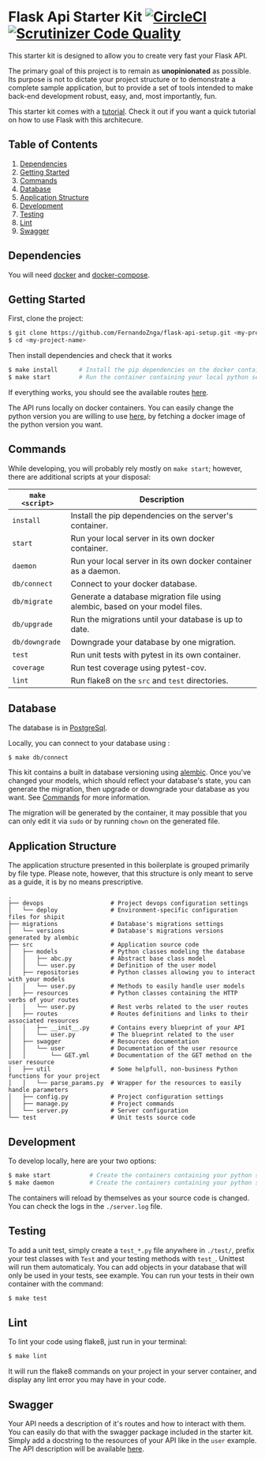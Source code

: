 # Flask Api Starter Kit [![CircleCI](https://circleci.com/gh/antkahn/flask-api-starter-kit/tree/master.svg?style=svg)](https://circleci.com/gh/antkahn/flask-api-starter-kit/tree/master) [![Scrutinizer Code Quality](https://scrutinizer-ci.com/g/antkahn/flask-api-starter-kit/badges/quality-score.png?b=master)](https://scrutinizer-ci.com/g/antkahn/flask-api-starter-kit/?branch=master)

This starter kit is designed to allow you to create very fast your Flask API.

The primary goal of this project is to remain as **unopinionated** as possible. Its purpose is not to dictate your project structure or to demonstrate a complete sample application, but to provide a set of tools intended to make back-end development robust, easy, and, most importantly, fun.

This starter kit comes with a [tutorial](https://github.com/FernandoZnga/flask-api-setup/blob/master/doc/installation.md).
Check it out if you want a quick tutorial on how to use Flask with this architecure.

## Table of Contents

1. [Dependencies](#dependencies)
1. [Getting Started](#getting-started)
1. [Commands](#commands)
1. [Database](#database)
1. [Application Structure](#application-structure)
1. [Development](#development)
1. [Testing](#testing)
1. [Lint](#lint)
1. [Swagger](#swagger)

## Dependencies

You will need [docker](https://docs.docker.com/engine/installation/) and [docker-compose](https://docs.docker.com/compose/install/).

## Getting Started

First, clone the project:

```bash
$ git clone https://github.com/FernandoZnga/flask-api-setup.git <my-project-name>
$ cd <my-project-name>
```

Then install dependencies and check that it works

```bash
$ make install      # Install the pip dependencies on the docker container
$ make start        # Run the container containing your local python server
```

If everything works, you should see the available routes [here](http://127.0.0.1:3000/application/spec).

The API runs locally on docker containers. You can easily change the python version you are willing to use [here](https://github.com/FernandoZnga/flask-api-setup/blob/master/docker-compose.yml#L4), by fetching a docker image of the python version you want.

## Commands

While developing, you will probably rely mostly on `make start`; however, there are additional scripts at your disposal:

| `make <script>` | Description                                                                  |
| --------------- | ---------------------------------------------------------------------------- |
| `install`       | Install the pip dependencies on the server's container.                      |
| `start`         | Run your local server in its own docker container.                           |
| `daemon`        | Run your local server in its own docker container as a daemon.               |
| `db/connect`    | Connect to your docker database.                                             |
| `db/migrate`    | Generate a database migration file using alembic, based on your model files. |
| `db/upgrade`    | Run the migrations until your database is up to date.                        |
| `db/downgrade`  | Downgrade your database by one migration.                                    |
| `test`          | Run unit tests with pytest in its own container.                             |
| `coverage`      | Run test coverage using pytest-cov.                                          |
| `lint`          | Run flake8 on the `src` and `test` directories.                              |

## Database

The database is in [PostgreSql](https://www.postgresql.org/).

Locally, you can connect to your database using :

```bash
$ make db/connect
```

This kit contains a built in database versioning using [alembic](https://pypi.python.org/pypi/alembic).
Once you've changed your models, which should reflect your database's state, you can generate the migration, then upgrade or downgrade your database as you want. See [Commands](#commands) for more information.

The migration will be generated by the container, it may possible that you can only edit it via `sudo` or by running `chown` on the generated file.

## Application Structure

The application structure presented in this boilerplate is grouped primarily by file type. Please note, however, that this structure is only meant to serve as a guide, it is by no means prescriptive.

```
.
├── devops                   # Project devops configuration settings
│   └── deploy               # Environment-specific configuration files for shipit
├── migrations               # Database's migrations settings
│   └── versions             # Database's migrations versions generated by alembic
├── src                      # Application source code
│   ├── models               # Python classes modeling the database
│   │   ├── abc.py           # Abstract base class model
│   │   └── user.py          # Definition of the user model
│   ├── repositories         # Python classes allowing you to interact with your models
│   │   └── user.py          # Methods to easily handle user models
│   ├── resources            # Python classes containing the HTTP verbs of your routes
│   │   └── user.py          # Rest verbs related to the user routes
│   ├── routes               # Routes definitions and links to their associated resources
│   │   ├── __init__.py      # Contains every blueprint of your API
│   │   └── user.py          # The blueprint related to the user
│   ├── swagger              # Resources documentation
│   │   └── user             # Documentation of the user resource
│   │       └── GET.yml      # Documentation of the GET method on the user resource
│   ├── util                 # Some helpfull, non-business Python functions for your project
│   │   └── parse_params.py  # Wrapper for the resources to easily handle parameters
│   ├── config.py            # Project configuration settings
│   ├── manage.py            # Project commands
│   └── server.py            # Server configuration
└── test                     # Unit tests source code
```

## Development

To develop locally, here are your two options:

```bash
$ make start           # Create the containers containing your python server in your terminal
$ make daemon          # Create the containers containing your python server as a daemon
```

The containers will reload by themselves as your source code is changed.
You can check the logs in the `./server.log` file.

## Testing

To add a unit test, simply create a `test_*.py` file anywhere in `./test/`, prefix your test classes with `Test` and your testing methods with `test_`. Unittest will run them automaticaly.
You can add objects in your database that will only be used in your tests, see example.
You can run your tests in their own container with the command:

```bash
$ make test
```

## Lint

To lint your code using flake8, just run in your terminal:

```bash
$ make lint
```

It will run the flake8 commands on your project in your server container, and display any lint error you may have in your code.

## Swagger

Your API needs a description of it's routes and how to interact with them.
You can easily do that with the swagger package included in the starter kit.
Simply add a docstring to the resources of your API like in the `user` example.
The API description will be available [here](http://127.0.0.1:3000/application/spec).
